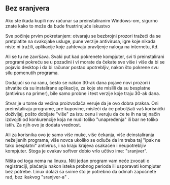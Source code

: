 <?php require("../../entete.php");?> <?php require("../../base.php");?> <?php require("../../fonctions.php");?>

<div id="corps">

<h2>Bez sranjvera</h2>

<p>Ako ste ikada kupili nov računar sa preinstaliranim Windows-om, sigurno znate kako to može da bude frustrirajuće iskustvo</p>

<p>Sve počinje prvim pokretanjem: otvaraju se bezbrojni prozori tražeći da se pretplatite na svakojake usluge, pune verzije antivirusa, igre koje nikada niste ni tražili, aplikacije koje zahtevaju pravljenje naloga na internetu, itd.</p>

<p>Ali se tu ne završava. Svaki put kad pokrenete kompjuter, svi ti preinstalirani programi pokreću se u pozadini i vi morate da čekate sve više i više da bi se pojavio desktop i da bi računar postao upotrebljiv, nakon što pokrene svu silu pomenutih programa.</p>

<p>Dodajući so na ranu, često se nakon 30-ak dana pojave novi prozori i shvatite da su instalirane aplikacije, za koje ste mislili da su besplatne (antivirus na primer), bile samo probne i test verzije koje traju 30-ak dana.</p>

<p>Stvar je u tome da većina proizvođača veruje da je ovo dobra praksa. Oni preinstaliraju programe, pre kupovine, misleći da će poboljšati vaš korisnički doživljaj, pošto dobijate "više" za istu cenu i veruju da će te ih na taj način izdvojiti od konkurencije koja ne nudi toliko "unapređenja" ili bar ne toliko istih. Za njih ovo je dodata vrednost.</p>

<p>Ali za korisnika ovo je samo više muke, više čekanja, više deinstaliranja neželjenih programa, više novca ukoliko se odluče da im treba taj "ipak ne tako besplatni" antivirus, i na kraju krajeva osakaćen i neupotrebljiv kompjuter. Stoga je ovakav softver dobio vrlo učtivo ime: "sranjver".</p>

<p>Ništa od toga nema na linuxu. Niti jedan program vam neće zvocati o registraciji, plaćanju nakon isteka probnog perioda ili usporavati kompjuter bez potrebe. Linux dolazi sa svime što je potrebno da odmah započnete rad, bez ikakvog "sranjver-a" .</p>

</div>
</body>
</html>

